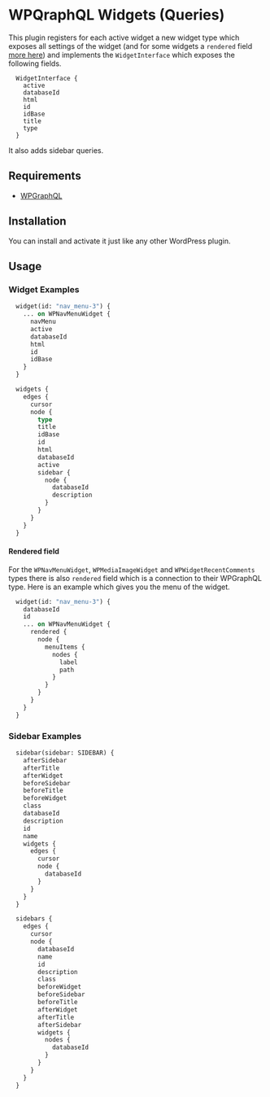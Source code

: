 # WPQraphQL Widgets (Queries)
This plugin registers for each active widget a new widget type which exposes all settings of the widget (and for some widgets a `rendered` field [more here](#rendered-field)) and implements the `WidgetInterface` which exposes the following fields.
```
  WidgetInterface {
    active
    databaseId
    html
    id
    idBase
    title
    type
  }
```
It also adds sidebar queries.
## Requirements
- [WPGraphQL](https://github.com/wp-graphql/wp-graphql)

## Installation
You can install and activate it just like any other WordPress plugin.

## Usage
### Widget Examples
```graphql
  widget(id: "nav_menu-3") {
    ... on WPNavMenuWidget {
      navMenu
      active
      databaseId
      html
      id
      idBase
    }
  }
```
```graphql
  widgets {
    edges {
      cursor
      node {
        type
        title
        idBase
        id
        html
        databaseId
        active
        sidebar {
          node {
            databaseId
            description
          }
        }
      }
    }
  }
```
#### Rendered field
For the `WPNavMenuWidget`, `WPMediaImageWidget` and `WPWidgetRecentComments` types there is also `rendered` field which is a connection to their WPGraphQL type. Here is an example which gives you the menu of the widget.
```graphql
  widget(id: "nav_menu-3") {
    databaseId
    id
    ... on WPNavMenuWidget {
      rendered {
        node {
          menuItems {
            nodes {
              label
              path
            }
          }
        }
      }
    }
  }
```

### Sidebar Examples
```graphql
  sidebar(sidebar: SIDEBAR) {
    afterSidebar
    afterTitle
    afterWidget
    beforeSidebar
    beforeTitle
    beforeWidget
    class
    databaseId
    description
    id
    name
    widgets {
      edges {
        cursor
        node {
          databaseId
        }
      }
    }
  }
```
```graphql
  sidebars {
    edges {
      cursor
      node {
        databaseId
        name
        id
        description
        class
        beforeWidget
        beforeSidebar
        beforeTitle
        afterWidget
        afterTitle
        afterSidebar
        widgets {
          nodes {
            databaseId
          }
        }
      }
    }
  }
```
